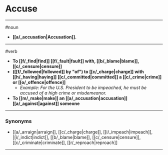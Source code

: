 # Accuse
---
#noun
- **[[a/_accusation|Accusation]].**
---
#verb
- **To [[f/_find|find]] [[f/_fault|fault]] with, [[b/_blame|blame]], [[c/_censure|censure]]**
- **([[f/_followed|followed]] by "of") to [[c/_charge|charge]] with [[h/_having|having]] [[c/_committed|committed]] a [[c/_crime|crime]] or [[o/_offence|offence]]**
	- _Example: For the U.S. President to be impeached, he must be accused of a high crime or misdemeanor._
- **To [[m/_make|make]] an [[a/_accusation|accusation]] [[a/_against|against]] someone**
---
### Synonyms
- [[a/_arraign|arraign]], [[c/_charge|charge]], [[i/_impeach|impeach]], [[i/_indict|indict]], [[b/_blame|blame]], [[c/_censure|censure]], [[c/_criminate|criminate]], [[r/_reproach|reproach]]
---

